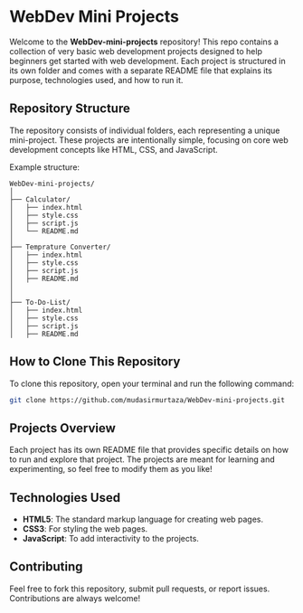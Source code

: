# WebDev Mini Projects

Welcome to the **WebDev-mini-projects** repository! This repo contains a collection of very basic web development projects designed to help beginners get started with web development. Each project is structured in its own folder and comes with a separate README file that explains its purpose, technologies used, and how to run it.

## Repository Structure

The repository consists of individual folders, each representing a unique mini-project. These projects are intentionally simple, focusing on core web development concepts like HTML, CSS, and JavaScript.

Example structure:
```
WebDev-mini-projects/
│
├── Calculator/
│   ├── index.html
│   ├── style.css
│   ├── script.js
│   └── README.md
│
├── Temprature Converter/
│   ├── index.html
│   ├── style.css
│   ├── script.js
│   ├── README.md
│  
│
├── To-Do-List/
│   ├── index.html
│   ├── style.css
│   ├── script.js
│   ├── README.md
```

## How to Clone This Repository

To clone this repository, open your terminal and run the following command:

```bash
git clone https://github.com/mudasirmurtaza/WebDev-mini-projects.git
```

## Projects Overview

Each project has its own README file that provides specific details on how to run and explore that project. The projects are meant for learning and experimenting, so feel free to modify them as you like!

## Technologies Used

- **HTML5**: The standard markup language for creating web pages.
- **CSS3**: For styling the web pages.
- **JavaScript**: To add interactivity to the projects.

## Contributing

Feel free to fork this repository, submit pull requests, or report issues. Contributions are always welcome!

